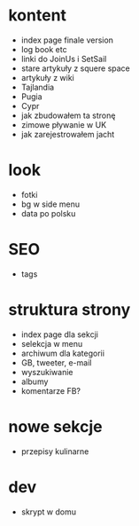 kontent
=========
* index page finale version
* log book etc
* linki do JoinUs i SetSail
* stare artykuły z squere space
* artykuły z wiki
* Tajlandia
* Pugia
* Cypr
* jak zbudowałem ta stronę
* zimowe pływanie w UK
* jak zarejestrowałem jacht

look
=====
* fotki
* bg w side menu
* data po polsku

SEO
=====
* tags

struktura strony
==================
* index page dla sekcji
* selekcja w menu
* archiwum dla kategorii
* GB, tweeter, e-mail
* wyszukiwanie
* albumy
* komentarze FB?

nowe sekcje
===========
* przepisy kulinarne

dev
====
* skrypt w domu


